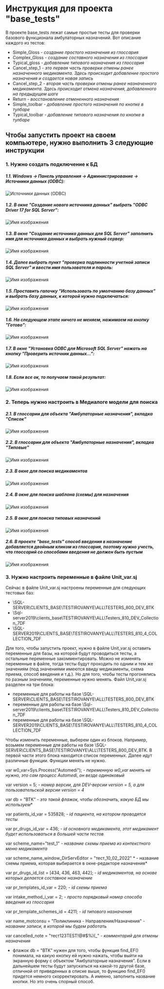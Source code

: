 # Инструкция для проекта "base_tests"
В проекте base_tests лежат самые простые тесты для проверки базового функционала амбулаторных назначений. Вот описание каждого из тестов:

* Simple_Gloss *- создание простого назначения из глоссария*
* Complex_Gloss *- создание составного назначения из глоссария*
* Typical_gloss *- добавление типового назначения из глоссария*
* Cancel_step_1 *- это первая часть проверки отмены ранее назначенного медикамента. Здесь происходит добавление простого назначения и создается новая запись*
* Cancel_step_2 *- вторая часть проверки отмены ранее назначенного медикамента. Здесь происходит отмена назначения, добавленного на предыдущем шаге*
* Return *- восстановление отмененного назначения*
* Simple_toolbar *- добавление простого назначения по кнопке в тулбаре*
* Typical_toolbar *- добавление типового назначения по кнопке в тулбаре*

## Чтобы запустить проект на своем компьютере, нужно выполнить 3 следующие инструкции ##

### 1. Нужно создать подключение к БД

##### **1.1.** Windows -> Панель управления -> Администрирование -> Источники данных (ODBC):
![Источники данных (ODBC)](https://github.com/NastyaGresova/HelloWorld/blob/main/connection_db_1.PNG)

##### 1.2. В окне "Создание нового источника данных" выбрать "ODBC Driver 17 for SQL Server":
![Имя изображения](https://github.com/NastyaGresova/HelloWorld/blob/main/connection_db2.PNG)

##### 1.3. В окне "Создание источника данных для SQL Server" заполнить имя для источника данных и выбрать нужный сервер:
![Имя изображения](https://github.com/NastyaGresova/HelloWorld/blob/main/connection_db3.PNG)

##### 1.4. Далее выбрать пункт "проверка подлинности учетной записи SQL Server" и ввести имя пользователя и пароль:
![Имя изображения](https://github.com/NastyaGresova/HelloWorld/blob/main/connection_db4.PNG)

##### 1.5. Проставить галочку "Использовать по умолчанию базу данных" и выбрать базу данных, к которой нужно подключаться:
![Имя изображения](https://github.com/NastyaGresova/HelloWorld/blob/main/connection_db5.PNG)

##### 1.6. На следующем этапе ничего не меняем, нажимаем на кнопку "Готово":
![Имя изображения](https://github.com/NastyaGresova/HelloWorld/blob/main/connection_db6.PNG)

##### 1.7. В окне "Установка ODBC для Microsoft SQL Server" нажать на кнопку "Проверить источник данных...":
![Имя изображения](https://github.com/NastyaGresova/HelloWorld/blob/main/connection_db7.PNG)

##### 1.8. Если все ок, то получаем такой результат:
![Имя изображения](https://github.com/NastyaGresova/HelloWorld/blob/main/connection_db8.PNG)


### 2. Теперь нужно настроить в Медиалоге модели для поиска

##### 2.1. В глоссарии для объекта "Амбулаторные назначения", вкладка "Список"
![Имя изображения](https://github.com/NastyaGresova/HelloWorld/blob/main/base_tests_gloss_simple.PNG)

##### 2.2. В глоссарии для объекта "Амбулаторные назначения", вкладка "Типовые"
![Имя изображения](https://github.com/NastyaGresova/HelloWorld/blob/main/base_tests_gloss_typical.PNG)

##### 2.3. В окне для поиска медикаментов
![Имя изображения](https://github.com/NastyaGresova/HelloWorld/blob/main/base_tests_toolbar_drug.PNG)

##### 2.4. В окне для поиска шаблона (схемы) для назначения
![Имя изображения](https://github.com/NastyaGresova/HelloWorld/blob/main/base_tests_toolbar_drug_scheme.PNG)

##### 2.5. В окне для поиска типовых назначений
![Имя изображения](https://github.com/NastyaGresova/HelloWorld/blob/main/base_tests_toolbar_typical.PNG)

##### 2.6. В проекте "base_tests" способ введения в назначение добавляется двойным кликом из глоссария, поэтому нужно учесть, что глоссарий со способами введения не должен быть пустым
![Имя изображения](https://github.com/NastyaGresova/HelloWorld/blob/main/base_tests_gloss_intake_methods.PNG)

### 3. Нужно настроить переменные в файле Unit_var.sj

Сейчас в файле Unit_var.sj настроены переменные для следующих тестовых баз:
* \\SQL-SERVER\CLIENTS_BASE\TESTIROVANYE\ALL\TESTERS_800_DEV_BTK
* \\Sql-server2019\clients_base\TESTIROVANYE\ALL\Testers_810_DEV_Collection_7DF
* \\SQL-SERVER2019\CLIENTS_BASE\TESTIROVANYE\ALL\TESTERS_810_4_COLLECTION_7DF

Для того, чтобы запустить проект, нужно в файле Unit_var.sj оставить переменные для базы, на которой будут проводиться тесты, а остальные переменные закомментировать.
Можно не изменять переменные в файле, тогда тесты будут проходить по одним и тем же значениям (под значениями имеются ввиду медикаменты, схема приема, способ введения и т.д.). Но для того, чтобы тесты прогонялись по разным значениям, переменные нужно менять. 
Файл Unit_var.sj разделен на три блока:
* переменные для работы на базе \\SQL-SERVER\CLIENTS_BASE\TESTIROVANYE\ALL\TESTERS_800_DEV_BTK
* переменные для работы на базе \\Sql-server2019\clients_base\TESTIROVANYE\ALL\Testers_810_DEV_Collection_7DF
* переменные для работы на базе \\SQL-SERVER2019\CLIENTS_BASE\TESTIROVANYE\ALL\TESTERS_810_4_COLLECTION_7DF


Чтобы изменить переменные, выберем один из блоков. Например, возьмем переменные для работы на базе \\SQL-SERVER\CLIENTS_BASE\TESTIROVANYE\ALL\TESTERS_800_DEV_BTK. 
В первой части этого блока находится список переменных. Далее идут различные функции. Функции менять не нужно.

var w0_var=Sys.Process("Automedi");  *- переменную w0_var менять не нужно, это сам процесс Automedi, он везде одинаковый*

var version = 5;  *- номер версии, для DEV-версии version = 5, а для пользовательской версии version = 4*

var db = "BTK"  *- это такой флажок, чтобы обозначить, какую БД мы используем**

var patients_id_var = 535828; *- id пациента, на котором проводятся тесты*

var pr_drugs_id_var = 436;   *- id основного медикамента, этот медикамент будет использоваться в большей части тестов*

var scheme_name="test_1" *- название схемы приема из контекстного меню медикамента*

var scheme_name_window_DirServEditor = "тест_10_02_2022" * - название схемы приема, которая выбирается в окне-редакторе назначения*

var pr_drugs_id_list = [434, 436, 463, 442];  *- id медикаментов, на основе которых делается составное назначение*

var pr_templates_id_var = 220; *- id схемы приема*

var intake_method_i_var = 2; *- просто порядковый номер способа введения из глоссария* 

var pr_template_schemes_id = 4211;  *-  id типового назначения*

var name_motconsu = "Поликлиника - Направления/Назначения"   *- название записи, в которой мы будем работать*

var cancelled_note = "тест123TEST!@#$%)(_"  *- комментарий для отмены назначения*

* флажок db = "BTK" нужен для того, чтобы функция find_EF() понимала, на какую кнопку ей нужно нажать, чтобы выйти на экранную форму с объектом "Амбулаторные назначения". Если в дальнейшем тесты будут запускаться на какой-то другой базе, отличной от приведенных в списке выше, то функцию find_EF() придется немного скорректировать. А именно, заполнить название кнопки. Но это очень спорный способ.










